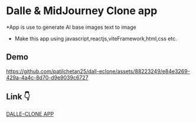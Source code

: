 # Dalle & MidJourney Clone app

*App is use to generate AI base images text to image

* Make this app using javascript,reactjs,viteFramework,html,css etc.

## Demo 


https://github.com/patilchetan25/dall-eclone/assets/88223249/e84e3269-429a-4a4c-8d70-d9e9039c6727


## Link :point_down:
[DALLE-CLONE APP](https://patilchetan25.github.io/dall-eclone/)






